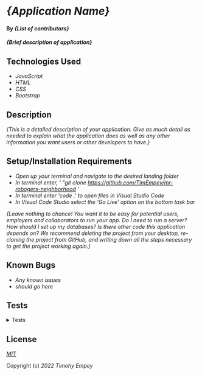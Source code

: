 # _{Application Name}_

#### By _**{List of contributors}**_

#### _{Brief description of application}_

## Technologies Used

* _JavaScript_
* _HTML_
* _CSS_
* _Bootstrap_

## Description

_{This is a detailed description of your application. Give as much detail as needed to explain what the application does as well as any other information you want users or other developers to have.}_

## Setup/Installation Requirements

* _Open up your terminal and navigate to the desired landing folder_
* _In terminal enter, ' "git clone https://github.com/TimEmpey/mr-robogers-neighborhood '_
* _In terminal enter 'code .' to open files in Visual Studio Code_
* _In Visual Code Studio select the 'Go Live' option on the bottom task bar_

_{Leave nothing to chance! You want it to be easy for potential users, employers and collaborators to run your app. Do I need to run a server? How should I set up my databases? Is there other code this application depends on? We recommend deleting the project from your desktop, re-cloning the project from GitHub, and writing down all the steps necessary to get the project working again.}_

## Known Bugs

* _Any known issues_
* _should go here_

## Tests
<details>
  <summary>Tests</summary>
  Describe: diceRoll(); 
    <br>
  Test 1: Should result in random number from 1-6 
    <br>
    Code: 
    <br>
    diceRoll(1,7); 
    <br>
    Expected Output: 1 || 2 || 3 || 4 || 5 || 6 
    <br><br>

  Describe: Player(); 
    <br>
  Test 1: Should result in random number from 1-6 for Player. 
    <br>
    Code: 
    <br>
    Player.diceRoll(); 
    <br>
    Expected Output: 1 || 2 || 3 || 4 || 5 || 6 
    <br>

  Describe: rollArray; 
    <br>
  Test 1: Should create an empty array. 
    <br>
    Code: 
    <br>
    playerOne.rollArray;
    <br>
    Expected Output: [] 
    <br>
  Test 2: Should populate array with rolled numbers
     <br>
    Code: 
    <br>
    playerOne.roll(1,2,3);
    playerOne.rollArray;
    <br>
    Expected Output: [1,2,3] 
    <br>

  Describe: currentTotal(); 
    <br>
  Test 1: Should add number in the array
    <br>
    Code: 
    <br>
  playerOne.rollArray[1,2,3];
  PlayerOne.currentTotal();
    <br>
    Expected Output: 6 
    <br>

</details>

## License

_[MIT](https://en.wikipedia.org/wiki/MIT_License)_

Copyright (c) _2022_ _Timohy Empey_

